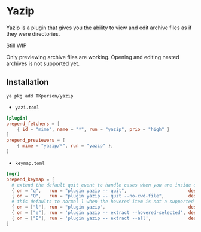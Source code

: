 # Yazip

Yazip is a plugin that gives you the ability to view and edit archive files as
if they were directories.

Still WIP

Only previewing archive files are working. Opening and editing nested archives
is not supported yet.

## Installation

```
ya pkg add TKperson/yazip
```

* `yazi.toml`
```toml
[plugin]
prepend_fetchers = [
    { id = "mime", name = "*", run = "yazip", prio = "high" }
]
prepend_previewers = [
    { mime = "yazip/*", run = "yazip" },
]
```

* `keymap.toml`
```toml
[mgr]
prepend_keymap = [
  # extend the default quit event to handle cases when you are inside of an archive file
  { on = "q",   run = "plugin yazip -- quit",                       desc = "Quit the process" },
  { on = "Q",   run = "plugin yazip -- quit --no-cwd-file",         desc = "Quit without outputting cwd-file" },
  # this defaults to normal l when the hovered item is not a supported archive file
  { on = ["l"], run = "plugin yazip",                               desc = "Enter archive with Yazip" }, 
  { on = ["e"], run = 'plugin yazip -- extract --hovered-selected', desc = "Extract selected or hovered inside of Yazip" },
  { on = ["E"], run = 'plugin yazip -- extract --all',              desc = "Extract everything inside of Yazip" },
]
```
